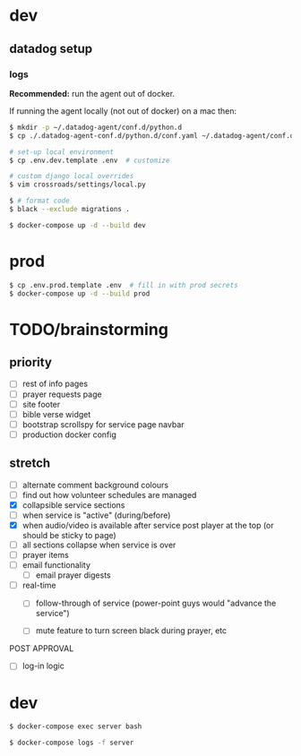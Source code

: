 # dev

## datadog setup

### logs

**Recommended:** run the agent out of docker.

If running the agent locally (not out of docker) on a mac then:

```bash
$ mkdir -p ~/.datadog-agent/conf.d/python.d
$ cp ./.datadog-agent-conf.d/python.d/conf.yaml ~/.datadog-agent/conf.d/python.d/conf.yaml
```


```bash
# set-up local environment
$ cp .env.dev.template .env  # customize

# custom django local overrides
$ vim crossroads/settings/local.py

$ # format code
$ black --exclude migrations .

$ docker-compose up -d --build dev
```


# prod

```bash
$ cp .env.prod.template .env  # fill in with prod secrets
$ docker-compose up -d --build prod
```


# TODO/brainstorming
## priority
- [ ] rest of info pages
- [ ] prayer requests page
- [ ] site footer
- [ ] bible verse widget
- [ ] bootstrap scrollspy for service page navbar
- [ ] production docker config

## stretch
- [ ] alternate comment background colours
- [ ] find out how volunteer schedules are managed
- [x] collapsible service sections
- [ ] when service is "active" (during/before)
- [x] when audio/video is available after service post player at the top (or should be sticky to page)
- [ ] all sections collapse when service is over
- [ ] prayer items
- [ ] email functionality
  - [ ] email prayer digests

- [ ] real-time
  - [ ] follow-through of service (power-point guys would "advance the service")
  - [ ] mute feature to turn screen black during prayer, etc


POST APPROVAL
- [ ] log-in logic


# dev


```bash
$ docker-compose exec server bash
```

```bash
$ docker-compose logs -f server
```
